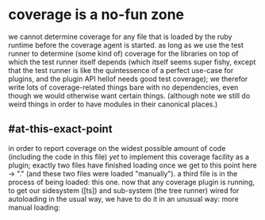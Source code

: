 # coverage is a no-fun zone

we cannot determine coverage for any file that is loaded by the ruby runtime
before the coverage agent is started. as long as we use the test runner to
determine (some kind of) coverage for the libraries on top of which the test
runner itself depends (which itself seems super fishy, except that the test
runner is like the quintessence of a perfect use-case for plugins, and the
plugin API hellof needs good test coverage); we therefor write lots of
coverage-related things bare with no dependencies, even though we would
otherwise want certain things. (although note we still do weird things in
order to have modules in their canonical places.)


## #at-this-exact-point

in order to report coverage on the widest possible amount of code
(including the code in this file) *yet* to implement this coverage
facility as a plugin; exactly two files have finished loading once we
get to this point here -> "." (and these two files were loaded
"manually"). a third file is in the process of being loaded: this
one. now that any coverage plugin is running, to get our sidesystem
([ts]) and sub-system (the tree runner) wired for autoloading in the
usual way, we have to do it in an unusual way: more manual loading:

